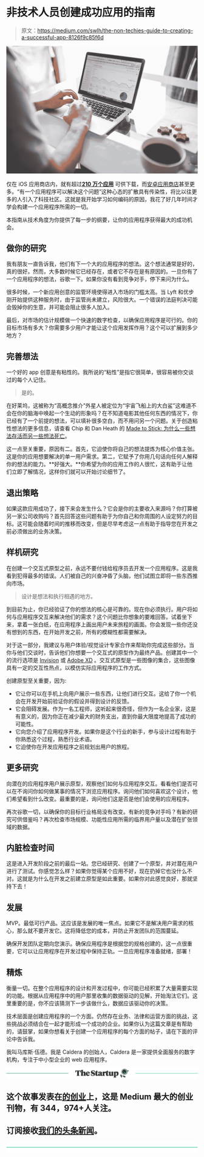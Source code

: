 # 非技术人员创建成功应用的指南

> 原文：<https://medium.com/swlh/the-non-techies-guide-to-creating-a-successful-app-8126f9c85f6d>

![](img/4080bcffdddbcacba03dd2116ad6782a.png)

仅在 iOS 应用商店内，就有超过[**210 万个应用**](https://www.lifewire.com/how-many-apps-in-app-store-2000252) 可供下载，而[安卓应用商店](https://www.statista.com/statistics/276623/number-of-apps-available-in-leading-app-stores/)甚至更多。“有一个应用程序可以解决这个问题”这种心态的扩散具有传染性，将比以往更多的人引入了科技社区。这就是我开始学习如何编码的原因，我花了好几年时间才学会构建一个应用程序所需的一切。

本指南从技术角度为你提供了每一步的纲要，让你的应用程序获得最大的成功机会。

## 做你的研究

我有朋友一直告诉我，他们有下一个大的应用程序的想法。这个想法通常是好的，真的很好。然而，大多数时候它已经存在，或者它不存在是有原因的。一旦你有了一个应用程序的想法，谷歌一下。如果你没有看到竞争对手，停下来问为什么。

很多时候，一个新应用创意的监管环境使得进入市场的门槛太高。当 Lyft 和优步刚开始提供这种服务时，由于监管尚未建立，风险很大。一个错误的法庭判决可能会毁掉你的生意，并可能会阻止很多人加入。

最后，对市场的估计规模做一个快速的数字检查，以确保应用程序是可行的。你的目标市场有多大？你需要多少用户才能让这个应用发挥作用？这个可以扩展到多少地方？

## 完善想法

一个好的 app 创意是有粘性的。我所说的“粘性”是指它很简单，很容易被你交谈过的每个人记住。

> 是<blank>的<blank>。</blank></blank>

在好莱坞，这被称为“高概念推介”外星人被定位为“宇宙飞船上的大白鲨”这难道不会在你的脑海中唤起一个生动的形象吗？在不知道电影其他任何东西的情况下，你已经有了一个前提的想法，可以填补很多空白，而不用问另一个问题。关于创造粘性想法的更多信息，请查看 Chip 和 Dan Heath 的 [Made to Stick:
为什么一些想法存活而另一些想法死亡](https://heathbrothers.com/books/made-to-stick/)。

这一点至关重要，原因有二。首先，它迫使你将自己的想法提炼为核心价值主张。这是你的应用想要解决的单一用户需求。第二，它赋予了你用几句话向任何人解释你的想法的能力。**好强大。**你希望为你的应用工作的人很忙，这有助于让他们立即了解情况，这样你们就可以开始讨论细节了。

## 退出策略

如果这款应用成功了，接下来会发生什么？它会是你的主要收入来源吗？你打算被另一家公司收购吗？首先回答这些问题有助于为你自己和你周围的人设定努力的目标。这可能会随着时间的推移而改变，但是尽早考虑这一点有助于指导您在开发之前必须做出的业务决策。

## 样机研究

在创建一个交互式原型之前，永远不要付钱给程序员去开发一个应用程序。这是我看到犯得最多的错误。人们被自己的兴奋冲昏了头脑，他们试图立即将一些东西推向市场。

> 设计是想法和执行相遇的地方。

到目前为止，你已经验证了你的想法的核心是可靠的。现在你必须执行。用户将如何与应用程序交互来解决他们的需求？这个问题比你想象的要难回答。试着坐下来，拿着一张白纸，在应用程序上画出用户未来旅程的画面。你会发现一些你还没有想到的东西，在开始开发之前，所有的模糊性都需要解决。

对于这一部分，我建议与用户体验/视觉设计专家合作来帮助你完成这些部分。当你与他们交谈时，告诉他们你想要一个交互式的原型作为最终产品。创建其中一个的流行选项是 [Invision](https://www.invisionapp.com/) 或 [Adobe XD](https://www.adobe.com/products/xd.html) 。交互式原型是一些图像的集合，这些图像具有一定的交互性热点，以模仿实际应用程序的工作方式。

创建原型至关重要，因为:

*   它让你可以在手机上向用户展示一些东西，让他们进行交互。这给了你一个机会在开发开始前验证你的假设并得到设计的反馈。
*   它会阻碍发展。作为一名工程师，这听起来很奇怪，但作为一名企业家，这是有意义的，因为你正在减少最大的财务支出，直到你最大限度地提高了成功的可能性。
*   它向您介绍了应用程序开发。如果你是这个行业的新手，参与设计过程有助于你熟悉这个过程，熟悉行业术语。
*   它迫使你在开发应用程序之前规划出用户的旅程。

## 更多研究

向潜在的应用程序用户展示原型，观察他们如何与应用程序交互。看看他们是否可以在不询问你如何做某事的情况下浏览应用程序。询问他们如何喜欢这个设计，他们希望看到什么改变。最重要的是，询问他们这是否是他们会使用的应用程序。

再次谷歌一切，以确保你的目标行业格局没有改变。有新的竞争对手吗？有新的研究可供借鉴吗？再次检查市场规模、功能性应用所需的临界用户量以及潜在扩张领域的数据。

## 内脏检查时间

这是进入开发阶段之前的最后一站。您已经研究、创建了一个原型，并对潜在用户进行了测试。你感觉怎么样？如果你觉得某个应用不好，现在扔掉它也没什么不对。这就是为什么在开发之前建立原型是如此重要。如果你对此感觉良好，那就坚持下去！

## 发展

MVP。最低可行产品。这应该是发展的唯一焦点。如果它不是解决用户需求的核心，那么就不要开发它。这将降低您的成本，并防止开发团队的范围蔓延。

确保开发团队定期向您演示。确保应用程序是根据您的规格创建的，这一点很重要，它可以让应用程序在开发过程中保持正轨。一旦应用程序准备就绪，部署！

## 精炼

衡量一切。在整个应用程序的设计和开发过程中，你可能已经积累了大量需要实现的功能。根据从应用程序中的用户那里收集的数据驱动的见解，开始淘汰它们。这里重要的是，你不应该猜测下一步该做什么，数据应该驱动你的决策。

技术层面是创建应用程序的一个方面。仍然存在业务、法律和运营方面的挑战，这些挑战必须结合在一起才能形成一个成功的企业。如果你认为这篇文章是有帮助的，请鼓掌，如果你想看关于创建一个应用程序的每个方面的帖子，请在下面的评论中告诉我。

我叫马库斯·伍德。我是 Caldera 的创始人，Caldera 是一家提供全面服务的数字机构，专注于中小型企业的 web 应用程序。

[![](img/308a8d84fb9b2fab43d66c117fcc4bb4.png)](https://medium.com/swlh)

## 这个故事发表在[的创业](https://medium.com/swlh)上，这是 Medium 最大的创业刊物，有 344，974+人关注。

## 订阅接收[我们的头条新闻](http://growthsupply.com/the-startup-newsletter/)。

[![](img/b0164736ea17a63403e660de5dedf91a.png)](https://medium.com/swlh)